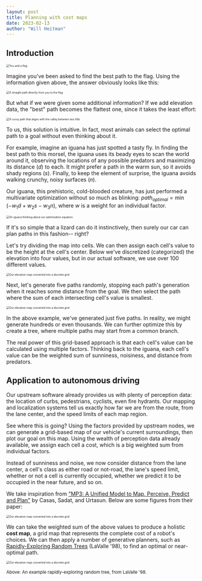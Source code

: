 ```yaml
---
layout: post
title: Planning with cost maps
date: 2023-02-13
author: "Will Heitman"
---
```

## Introduction

<img src="/assets/res/23-02-13-planning-1.png" alt="You and a flag" style="zoom:50%;" />

Imagine you've been asked to find the best path to the flag. Using the information given above, the answer obviously looks like this:

<img src="/assets/res/23-02-13-planning-2.png" alt="A straight path directly from you to the flag" style="zoom:50%;" />

But what if we were given some additional information? If we add elevation data, the "best" path becomes the flattest one, since it takes the least effort:

<img src="/assets/res/23-02-13-planning-3.png" alt="A curvy path that aligns with the valley between two hills" style="zoom:50%;" />

To us, this solution is intuitive. In fact, most animals can select the optimal path to a goal without even thinking about it. 

For example, imagine an iguana has just spotted a tasty fly. In finding the best path to this morsel, the iguana uses its beady eyes to scan the world around it, observing the locations of any possible predators and maximizing its distance ($d$) to each. It might prefer a path in the warm sun, so it avoids shady regions ($s$). Finally, to keep the element of surprise, the iguana avoids walking crunchy, noisy surfaces ($n$).

Our iguana, this prehistoric, cold-blooded creature, has just performed a multivariate optimization without so much as blinking: $path_{optimal} = \min(-w_1d+w_2s-w_3n)$, where $w$ is a weight for an individual factor.

<img src="/assets/res/23-02-13-iguana.png" alt="An iguana thinking about our optimization equation." style="zoom:50%;" />

If it's so simple that a lizard can do it instinctively, then surely our car can plan paths in this fashion-- right?

Let's try dividing the map into cells. We can then assign each cell's value to be the height at the cell's center. Below we've discretized (categorized) the elevation into four values, but in our actual software, we use over 100 different values.

<img src="/assets/res/23-02-13-height-grid.png" alt="Our elevation map converted into a discrete grid" style="zoom:50%;" />

Next, let's generate five paths randomly, stopping each path's generation when it reaches some distance from the goal. We then select the path where the sum of each intersecting cell's value is smallest.

<img src="/assets/res/23-02-13-height-grid-paths.png" alt="Our elevation map converted into a discrete grid" style="zoom:50%;" />

In the above example, we've generated just five paths. In reality, we might generate hundreds or even thousands. We can further optimize this by create a tree, where multiple paths may start from a common branch.

The real power of this grid-based approach is that each cell's value can be calculated using multiple factors. Thinking back to the iguana, each cell's value can be the weighted sum of sunniness, noisiness, and distance from predators.

## Application to autonomous driving

Our upstream software already provides us with plenty of perception data: the location of curbs, pedestrians, cyclists, even fire hydrants. Our mapping and localization systems tell us exactly how far we are from the route, from the lane center, and the speed limits of each map region. 

See where this is going? Using the factors provided by upstream nodes, we can generate a grid-based map of our vehicle's current surroundings, then plot our goal on this map. Using the wealth of perception data already available, we assign each cell a cost, which is a big weighted sum from individual factors.

Instead of sunniness and noise, we now consider distance from the lane center, a cell's class as either road or not-road, the lane's speed limit, whether or not a cell is currently occupied, whether we predict it to be occupied in the near future, and so on.

We take inspiration from ["MP3: A Unified Model to Map, Perceive, Predict and Plan"](https://arxiv.org/abs/2101.06806) by Casas, Sadat, and Urtasun. Below are some figures from their paper:

<img src="/assets/res/23-02-13-mp3.png" alt="Our elevation map converted into a discrete grid" style="zoom:50%;" />

We can take the weighted sum of the above values to produce a holistic **cost map**, a grid map that represents the complete cost of a robot's choices. We can then apply a number of generative planners, such as [Rapidly-Exploring Random Trees](https://cs.brown.edu/courses/cs1951r/assignments/motionplanning/rrtpaper.pdf) (LaValle '98), to find an optimal or near-optimal path.

<img src="/assets/res/23-02-13-rrt.png" alt="Our elevation map converted into a discrete grid" style="zoom:50%;" />

<small>Above: An example rapidly-exploring random tree, from LaValle '98.</small>

